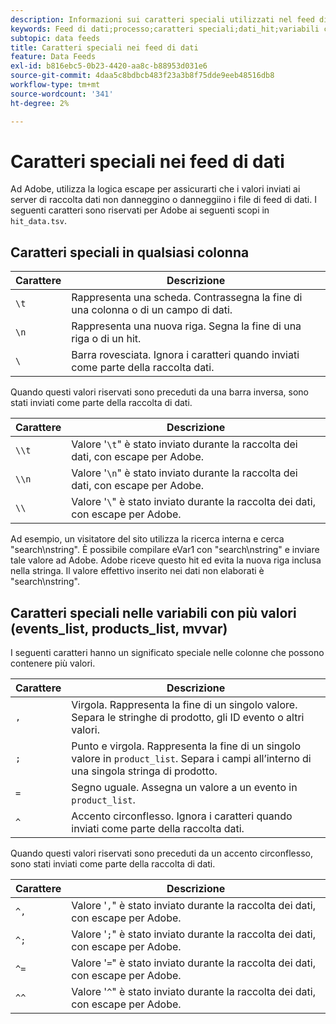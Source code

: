 ```yaml
---
description: Informazioni sui caratteri speciali utilizzati nel feed di dati.
keywords: Feed di dati;processo;caratteri speciali;dati_hit;variabili con più valori;elenco_eventi;elenco_prodotti;mvar
subtopic: data feeds
title: Caratteri speciali nei feed di dati
feature: Data Feeds
exl-id: b816ebc5-0b23-4420-aa8c-b88953d031e6
source-git-commit: 4daa5c8bdbcb483f23a3b8f75dde9eeb48516db8
workflow-type: tm+mt
source-wordcount: '341'
ht-degree: 2%

---
```


# Caratteri speciali nei feed di dati

Ad Adobe, utilizza la logica escape per assicurarti che i valori inviati ai server di raccolta dati non danneggino o danneggiino i file di feed di dati. I seguenti caratteri sono riservati per Adobe ai seguenti scopi in `hit_data.tsv`.

## Caratteri speciali in qualsiasi colonna

| Carattere | Descrizione |
|--- |--- |
| `\t` | Rappresenta una scheda. Contrassegna la fine di una colonna o di un campo di dati. |
| `\n` | Rappresenta una nuova riga. Segna la fine di una riga o di un hit. |
| `\` | Barra rovesciata. Ignora i caratteri quando inviati come parte della raccolta dati. |

Quando questi valori riservati sono preceduti da una barra inversa, sono stati inviati come parte della raccolta di dati.

| Carattere | Descrizione |
|--- |--- |
| `\\t` | Valore &#39;`\t`&quot; è stato inviato durante la raccolta dei dati, con escape per Adobe. |
| `\\n` | Valore &#39;`\n`&quot; è stato inviato durante la raccolta dei dati, con escape per Adobe. |
| `\\` | Valore &#39;`\`&quot; è stato inviato durante la raccolta dei dati, con escape per Adobe. |

Ad esempio, un visitatore del sito utilizza la ricerca interna e cerca &quot;search\nstring&quot;. È possibile compilare eVar1 con &quot;search\nstring&quot; e inviare tale valore ad Adobe. Adobe riceve questo hit ed evita la nuova riga inclusa nella stringa. Il valore effettivo inserito nei dati non elaborati è &quot;search\\nstring&quot;.

## Caratteri speciali nelle variabili con più valori (events_list, products_list, mvvar)

I seguenti caratteri hanno un significato speciale nelle colonne che possono contenere più valori.

| Carattere | Descrizione |
|--- |--- |
| `,` | Virgola. Rappresenta la fine di un singolo valore. Separa le stringhe di prodotto, gli ID evento o altri valori. |
| `;` | Punto e virgola. Rappresenta la fine di un singolo valore in `product_list`. Separa i campi all’interno di una singola stringa di prodotto. |
| `=` | Segno uguale. Assegna un valore a un evento in `product_list`. |
| `^` | Accento circonflesso. Ignora i caratteri quando inviati come parte della raccolta dati. |

Quando questi valori riservati sono preceduti da un accento circonflesso, sono stati inviati come parte della raccolta di dati.

| Carattere | Descrizione |
|--- |--- |
| `^,` | Valore &#39;`,`&quot; è stato inviato durante la raccolta dei dati, con escape per Adobe. |
| `^;` | Valore &#39;`;`&quot; è stato inviato durante la raccolta dei dati, con escape per Adobe. |
| `^=` | Valore &#39;`=`&quot; è stato inviato durante la raccolta dei dati, con escape per Adobe. |
| `^^` | Valore &#39;`^`&quot; è stato inviato durante la raccolta dei dati, con escape per Adobe. |
